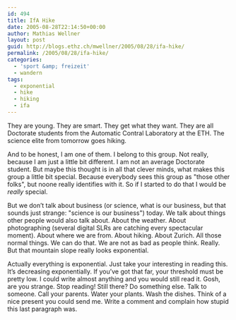 ```yaml
---
id: 494
title: IfA Hike
date: 2005-08-28T22:14:50+00:00
author: Mathias Wellner
layout: post
guid: http://blogs.ethz.ch/mwellner/2005/08/28/ifa-hike/
permalink: /2005/08/28/ifa-hike/
categories:
  - 'sport &amp; freizeit'
  - wandern
tags:
  - exponential
  - hike
  - hiking
  - ifa
---
```

They are young. They are smart. They get what they want. They are all Doctorate students from the Automatic Contral Laboratory at the ETH. The science elite from tomorrow goes hiking.

And to be honest, I am one of them. I belong to this group. Not really, because I am just a little bit different. I am not an average Doctorate student. But maybe this thought is in all that clever minds, what makes this group a little bit special. Because everybody sees this group as "those other folks", but noone really identifies with it. So if I started to do that I would be _really_ special.

But we don&#8217;t talk about business (or science, what is our business, but that sounds just strange: "science is our business") today. We talk about things other people would also talk about. About the weather. About photographing (several digital SLRs are catching every spectacular moment). About where we are from. About hiking. About Zurich. All those normal things. We can do that. We are not as bad as people think. Really. But that mountain slope really looks exponential.

Actually everything is exponential. Just take your interesting in reading this. It&#8217;s decreasing exponentially. If you&#8217;ve got that far, your threshold must be pretty low. I could write almost anything and you would still read it. Gosh, are you strange. Stop reading! Still there? Do something else. Talk to someone. Call your parents. Water your plants. Wash the dishes. Think of a nice present you could send me. Write a comment and complain how stupid this last paragraph was.